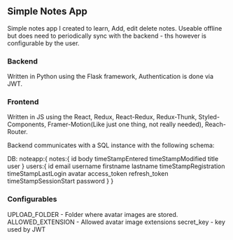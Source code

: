 ## Simple Notes App
Simple notes app I created to learn, Add, edit delete notes. Useable offline but does need to periodically sync with the backend - ths however is configurable by the user.

### Backend
Written in Python using the Flask framework, Authentication is done via JWT.

### Frontend
Written in JS using the React, Redux, React-Redux, Redux-Thunk, Styled-Components, Framer-Motion(Like just one thing, not really needed), Reach-Router.

Backend communicates with a SQL instance with the following schema:

DB: noteapp:{
      notes:{
        id
        body
        timeStampEntered
        timeStampModified
        title
        user
      } 
      users:{
        id
        email
        username
        firstname
        lastname
        timeStampRegistration
        timeStampLastLogin
        avatar
        access_token
        refresh_token
        timeStampSessionStart
        password
      }
    }

### Configurables

UPLOAD_FOLDER - Folder where avatar images are stored.
ALLOWED_EXTENSION - Allowed avatar image extensions
secret_key - key used by JWT

